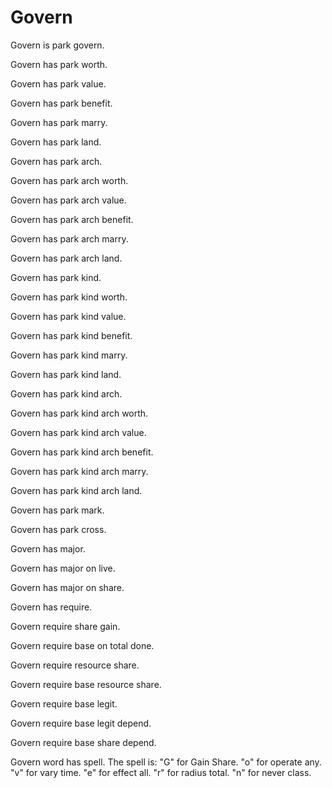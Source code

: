# Govern

Govern is park govern.

Govern has park worth.

Govern has park value.

Govern has park benefit.

Govern has park marry.

Govern has park land.

Govern has park arch.

Govern has park arch worth.

Govern has park arch value.

Govern has park arch benefit.

Govern has park arch marry.

Govern has park arch land.

Govern has park kind.

Govern has park kind worth.

Govern has park kind value.

Govern has park kind benefit.

Govern has park kind marry.

Govern has park kind land.

Govern has park kind arch.

Govern has park kind arch worth.

Govern has park kind arch value.

Govern has park kind arch benefit.

Govern has park kind arch marry.

Govern has park kind arch land.

Govern has park mark.

Govern has park cross.

Govern has major.

Govern has major on live.

Govern has major on share.

Govern has require.

Govern require share gain.

Govern require base on total done.

Govern require resource share.

Govern require base resource share.

Govern require base legit.

Govern require base legit depend.

Govern require base share depend.

Govern word has spell.
The spell is:
"G" for Gain Share.
"o" for operate any.
"v" for vary time.
"e" for effect all.
"r" for radius total.
"n" for never class.